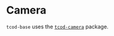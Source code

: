# Camera

`tcod-base` uses the [`tcod-camera`](https://github.com/HexDecimal/python-tcod-camera) package.
